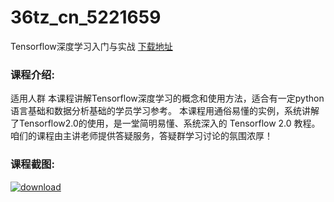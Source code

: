 # 36tz_cn_5221659
Tensorflow深度学习入门与实战
[下载地址](http://www.36tz.cn/article/5221659 "下载地址")
### 课程介绍:
适用人群
本课程讲解Tensorflow深度学习的概念和使用方法，适合有一定python语言基础和数据分析基础的学员学习参考。
本课程用通俗易懂的实例，系统讲解了Tensorflow2.0的使用，是一堂简明易懂、系统深入的 Tensorflow 2.0 教程。咱们的课程由主讲老师提供答疑服务，答疑群学习讨论的氛围浓厚！

### 课程截图:
[![download](http://36tz.cn/muke_img/2021_11_2-34.png "下载地址")](http://www.36tz.cn "下载地址")
